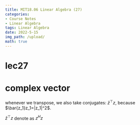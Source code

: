 ```yaml
---
title: MIT18.06 Linear Algebra (27)
categories:
- Course Notes
- Linear Algebra
tags: Linear Algebra
date: 2022-5-15
img_path: /upload/
math: true
---
```


# lec27

# complex vector

whenever we transpose, we also take conjugates: $\bar{z}^\top z$, because $\bar{z_1}z_1=|z_1|^2$.

$\bar{z}^\top z$ denote as $z^Hz$